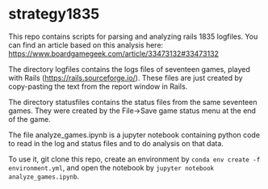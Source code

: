 # strategy1835

This repo contains scripts for parsing and analyzing rails 1835 logfiles.
You can find an article based on this analysis here: https://www.boardgamegeek.com/article/33473132#33473132

The directory logfiles contains the logs files of seventeen games, played with Rails (https://rails.sourceforge.io/). These files are just created by copy-pasting the text from the report window in Rails.

The directory statusfiles contains the status files from the same seventeen games. They were created by the File->Save game status menu at the end of the game.

The file analyze_games.ipynb is a jupyter notebook containing python code to read in the log and status files and to do analysis on that data.

To use it, git clone this repo, create an environment by `conda env create -f environment.yml`, and open the notebook by `jupyter notebook analyze_games.ipynb`.

